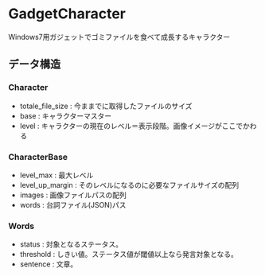 GadgetCharacter
===============

Windows7用ガジェットでゴミファイルを食べて成長するキャラクター


## データ構造

### Character
- totale_file_size : 今ままでに取得したファイルのサイズ
- base : キャラクターマスター
- level : キャラクターの現在のレベル＝表示段階。画像イメージがここでかわる


### CharacterBase
- level_max : 最大レベル
- level_up_margin : そのレベルになるのに必要なファイルサイズの配列
- images : 画像ファイルパスの配列
- words : 台詞ファイル(JSON)パス

### Words
- status : 対象となるステータス。
- threshold : しきい値。ステータス値が閾値以上なら発言対象となる。
- sentence : 文章。
